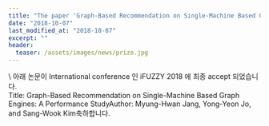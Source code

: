 ```yaml
---
title: "The paper 'Graph-Based Recommendation on Single-Machine Based Graph Engines: A Performance Study' has been accepted in iFUZZY 2018"
date: "2018-10-07"
last_modified_at: "2018-10-07"
excerpt: ""
header:
  teaser: /assets/images/news/prize.jpg
---
```

\\
아래 논문이 International conference 인 iFUZZY 2018 에 최종 accept 되었습니다.<br>Title: Graph-Based Recommendation on Single-Machine Based Graph Engines: A Performance StudyAuthor: Myung-Hwan Jang, Yong-Yeon Jo, and Sang-Wook Kim축하합니다.